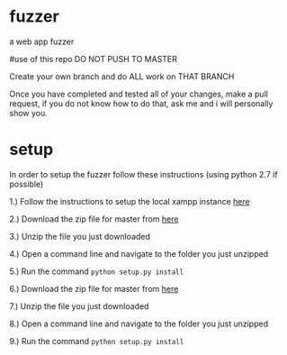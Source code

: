 # fuzzer
a web app fuzzer

#use of this repo
DO NOT PUSH TO MASTER

Create your own branch and do ALL work on THAT BRANCH

Once you have completed and tested all of your changes, make a pull request, if you do not know how to do that, ask me and i will personally show you.

# setup
In order to setup the fuzzer follow these instructions (using python 2.7 if possible)

1.) Follow the instructions to setup the local xampp instance <a href="http://yogi.se.rit.edu/~swen-331/activities/webapps.html">here</a>

2.) Download the zip file for master from <a href="https://github.com/kennethreitz/requests">here</a>

3.) Unzip the file you just downloaded

4.) Open a command line and navigate to the folder you just unzipped

5.) Run the command <code>python setup.py install</code>

6.) Download the zip file for master from <a href="https://github.com/bdoms/beautifulsoup">here</a>

7.) Unzip the file you just downloaded

8.) Open a command line and navigate to the folder you just unzipped

9.) Run the command <code>python setup.py install</code>
